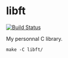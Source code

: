 # libft 

[![Build Status](https://travis-ci.org/dfstorm/libft.svg?branch=master)](https://travis-ci.org/dfstorm/libft)

My personnal C library.

`make -C libft/`
